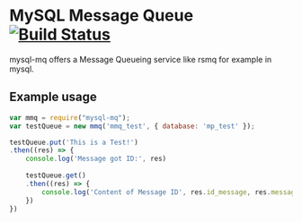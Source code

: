 # MySQL Message Queue [![Build Status](https://travis-ci.org/Mario-F/mysql_mq.svg?branch=master)](https://travis-ci.org/Mario-F/mysql_mq)
mysql-mq offers a Message Queueing service like rsmq for example in mysql.

## Example usage
```javascript
var mmq = require("mysql-mq");
var testQueue = new mmq('mmq_test', { database: 'mp_test' });

testQueue.put('This is a Test!')
.then((res) => {
    console.log('Message got ID:', res)
    
    testQueue.get()
    .then((res) => {
        console.log('Content of Message ID', res.id_message, res.message)
    })
})
```
